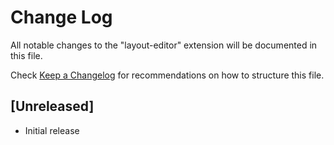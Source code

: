 # Change Log

All notable changes to the "layout-editor" extension will be documented in this file.

Check [Keep a Changelog](http://keepachangelog.com/) for recommendations on how to structure this file.

## [Unreleased]

- Initial release